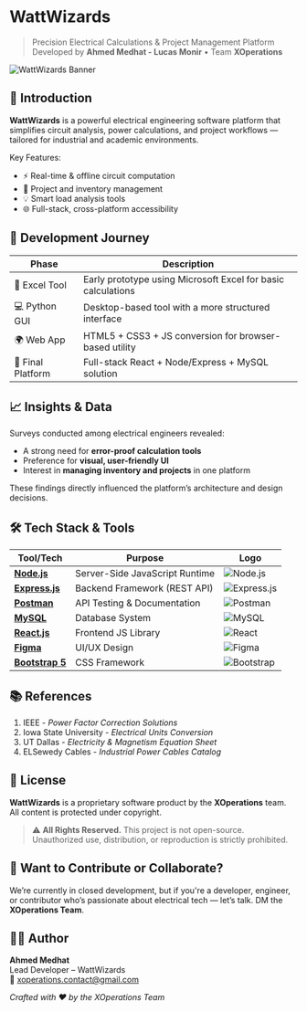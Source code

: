 # WattWizards

> Precision Electrical Calculations & Project Management Platform  
> Developed by **Ahmed Medhat - Lucas Monir** • Team **XOperations**

![WattWizards Banner](https://powernews.cc/wp-content/uploads/2025/05/IMG-20250515-WA0043-scaled.jpg)

## 🔌 Introduction
**WattWizards** is a powerful electrical engineering software platform that simplifies circuit analysis, power calculations, and project workflows — tailored for industrial and academic environments.

Key Features:
- ⚡ Real-time & offline circuit computation
- 📁 Project and inventory management
- 💡 Smart load analysis tools
- 🌐 Full-stack, cross-platform accessibility

## 🚀 Development Journey
| Phase | Description |
|-------|-------------|
| 🧪 Excel Tool | Early prototype using Microsoft Excel for basic calculations |
| 💻 Python GUI | Desktop-based tool with a more structured interface |
| 🌍 Web App | HTML5 + CSS3 + JS conversion for browser-based utility |
| 🔧 Final Platform | Full-stack React + Node/Express + MySQL solution |

## 📈 Insights & Data
Surveys conducted among electrical engineers revealed:
- A strong need for **error-proof calculation tools**
- Preference for **visual, user-friendly UI**
- Interest in **managing inventory and projects** in one platform

These findings directly influenced the platform’s architecture and design decisions.

## 🛠 Tech Stack & Tools
| Tool/Tech | Purpose | Logo |
|----------|---------|------|
| **[Node.js](https://nodejs.org/)** | Server-Side JavaScript Runtime | ![Node.js](https://img.icons8.com/color/48/000000/nodejs.png) |
| **[Express.js](https://expressjs.com/)** | Backend Framework (REST API) | ![Express.js](https://img.icons8.com/ios/50/express-js.png) |
| **[Postman](https://www.postman.com/)** | API Testing & Documentation | ![Postman](https://img.shields.io/badge/Postman-FF6C37?style=for-the-badge&logo=postman&logoColor=white) |
| **[MySQL](https://www.mysql.com/)** | Database System | ![MySQL](https://img.icons8.com/ios-filled/50/026dbd/mysql-logo.png) |
| **[React.js](https://reactjs.org/)** | Frontend JS Library | ![React](https://img.icons8.com/color/48/react-native.png) |
| **[Figma](https://figma.com/)** | UI/UX Design | ![Figma](https://img.icons8.com/color/48/figma--v1.png) |
| **[Bootstrap 5](https://getbootstrap.com/)** | CSS Framework | ![Bootstrap](https://img.icons8.com/color/48/bootstrap.png) |

## 📚 References
1. IEEE - *Power Factor Correction Solutions*  
2. Iowa State University - *Electrical Units Conversion*  
3. UT Dallas - *Electricity & Magnetism Equation Sheet*  
4. ELSewedy Cables - *Industrial Power Cables Catalog*

## 📜 License
**WattWizards** is a proprietary software product by the **XOperations** team.  
All content is protected under copyright.
> ⚠️ **All Rights Reserved.** This project is not open-source.  
> Unauthorized use, distribution, or reproduction is strictly prohibited.

## 🧠 Want to Contribute or Collaborate?
We’re currently in closed development, but if you're a developer, engineer, or contributor who’s passionate about electrical tech — let’s talk. DM the **XOperations Team**.

## 👨‍💻 Author
**Ahmed Medhat**  
Lead Developer – WattWizards  
📧 xoperations.contact@gmail.com

*Crafted with ❤️ by the XOperations Team*